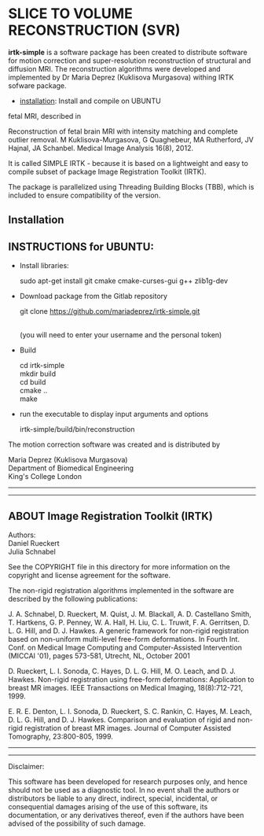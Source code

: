 
# SLICE TO VOLUME RECONSTRUCTION (SVR)

**irtk-simple** is a  software package has been created to distribute software for motion correction 
and super-resolution reconstruction of structural and diffusion MRI. The reconstruction algorithms
were developed and implemented by Dr Maria Deprez (Kuklisova Murgasova) withing IRTK sofware package.

- [installation](https://github.com/mariadeprez/irtk-simple#Installation): Install and compile on UBUNTU


fetal MRI, described in 

Reconstruction of fetal brain MRI with intensity matching and complete outlier removal. 
M Kuklisova-Murgasova, G Quaghebeur, MA Rutherford, JV Hajnal, JA Schanbel. 
Medical Image Analysis 16(8), 2012.

It is called SIMPLE IRTK - because it is based on a lightweight and easy to compile 
subset of package Image Registration Toolkit (IRTK).

The package is parallelized using Threading Building Blocks (TBB), which is included
to ensure compatibility of the version. 

Installation
------------

## INSTRUCTIONS for UBUNTU:

* Install libraries:

	sudo apt-get install git cmake cmake-curses-gui g++ zlib1g-dev 

* Download package from the Gitlab repository

	git clone https://github.com/mariadeprez/irtk-simple.git
  	
	<br>(you will need to enter your username and the personal token)

* Build

	cd irtk-simple <br>
	mkdir build <br>
	cd build <br>
	cmake .. <br>
	make

* run the executable to display input arguments and options

	irtk-simple/build/bin/reconstruction

The motion correction software was created and is distributed by

Maria Deprez (Kuklisova Murgasova) <br> 
Department of Biomedical Engineering <br>
King's College London <br>

*************************************************************************************
*************************************************************************************		

## ABOUT Image Registration Toolkit (IRTK)

Authors: <br> 
Daniel Rueckert <br>
Julia Schnabel <br>

See the COPYRIGHT file in this directory for more information on the copyright and 
license agreement for the software.

The non-rigid registration algorithms implemented in the software are described by 
the following publications:

J. A. Schnabel, D. Rueckert, M. Quist, J. M. Blackall, A. D. Castellano Smith, 
T. Hartkens, G. P. Penney, W. A. Hall, H. Liu, C. L. Truwit, F. A. Gerritsen, 
D. L. G. Hill, and D. J. Hawkes. A generic framework for non-rigid registration 
based on non-uniform multi-level free-form deformations. In Fourth Int. Conf. on 
Medical Image Computing and Computer-Assisted Intervention (MICCAI '01), pages 
573-581, Utrecht, NL, October 2001

D. Rueckert, L. I. Sonoda, C. Hayes, D. L. G. Hill, M. O. Leach, and D. J. Hawkes. 
Non-rigid registration using free-form deformations: Application to breast MR 
images. IEEE Transactions on Medical Imaging, 18(8):712-721, 1999.

E. R. E. Denton, L. I. Sonoda, D. Rueckert, S. C. Rankin, C. Hayes, M. Leach, D. 
L. G. Hill, and D. J. Hawkes. Comparison and evaluation of rigid and non-rigid 
registration of breast MR images. Journal of Computer Assisted Tomography, 
23:800-805, 1999.


*************************************************************************************
*************************************************************************************

Disclaimer:

This software has been developed for research purposes only, and hence should not be 
used as a diagnostic tool. In no event shall the authors or distributors be liable to 
any direct, indirect, special, incidental, or consequential damages arising of the use 
of this software, its documentation, or any derivatives thereof, even if the authors 
have been advised of the possibility of such damage.


